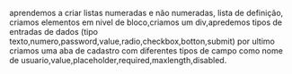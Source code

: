 aprendemos a criar listas numeradas e não numeradas, lista de definição, criamos elementos em nivel de bloco,criamos um div,apredemos tipos de entradas de dados (tipo texto,numero,password,value,radio,checkbox,botton,submit) por ultimo criamos uma aba de cadastro com diferentes tipos de campo como nome de usuario,value,placeholder,required,maxlength,disabled.